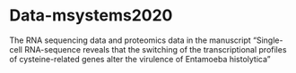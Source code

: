 # Data-msystems2020
The RNA sequencing data and proteomics data in the manuscript “Single-cell RNA-sequence reveals that the switching of the transcriptional profiles of cysteine-related genes alter the virulence of Entamoeba histolytica”
